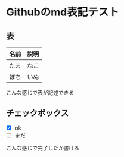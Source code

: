 # Githubのmd表記テスト

## 表
| 名前 | 説明 |
|---|---|
|たま|ねこ|
|ぽち|いぬ|

こんな感じで表が記述できる

## チェックボックス  
- [x] ok  
- [ ] まだ  

こんな感じで完了したか書ける
